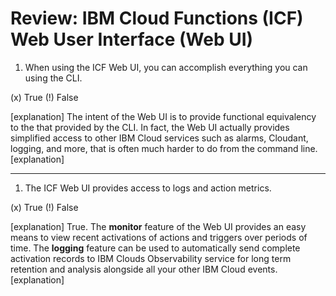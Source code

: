 <!--
#
# Licensed to the Apache Software Foundation (ASF) under one or more
# contributor license agreements.  See the NOTICE file distributed with
# this work for additional information regarding copyright ownership.
# The ASF licenses this file to You under the Apache License, Version 2.0
# (the "License"); you may not use this file except in compliance with
# the License.  You may obtain a copy of the License at
#
#     http://www.apache.org/licenses/LICENSE-2.0
#
# Unless required by applicable law or agreed to in writing, software
# distributed under the License is distributed on an "AS IS" BASIS,
# WITHOUT WARRANTIES OR CONDITIONS OF ANY KIND, either express or implied.
# See the License for the specific language governing permissions and
# limitations under the License.
#
-->

# Review: IBM Cloud Functions (ICF) Web User Interface (Web UI)

1. When using the ICF Web UI, you can accomplish everything you can using the CLI.

(x) True
(!) False

[explanation]
The intent of the Web UI is to provide functional equivalency to the that provided by the CLI. In fact, the Web UI actually provides simplified access to other IBM Cloud services such as alarms, Cloudant, logging, and more, that is often much harder to do from the command line.
[explanation]

---

1. The ICF Web UI provides access to logs and action metrics.

(x) True
(!) False

[explanation]
True.  The **monitor** feature of the Web UI provides an easy means to view recent activations of actions and triggers over periods of time. The **logging** feature can be used to automatically send complete activation records to IBM Clouds Observability service for long term retention and analysis alongside all your other IBM Cloud events.
[explanation]
